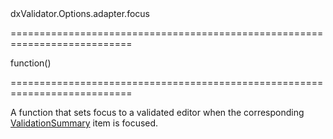 <!--id-->dxValidator.Options.adapter.focus<!--/id-->
===========================================================================
<!--type-->function()<!--/type-->
===========================================================================

<!--shortDescription-->
A function that sets focus to a validated editor when the corresponding [ValidationSummary](/Documentation/ApiReference/UI_Widgets/dxValidationSummary/) item is focused.
<!--/shortDescription-->

<!--fullDescription-->

<!--/fullDescription-->